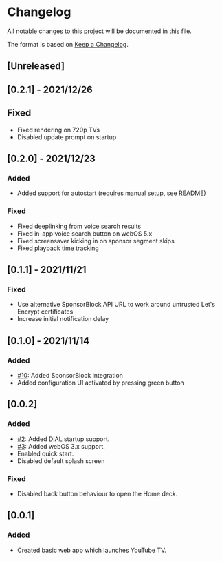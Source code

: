 # Changelog
All notable changes to this project will be documented in this file.

The format is based on [Keep a Changelog](https://keepachangelog.com/en/1.0.0/).

## [Unreleased]
## [0.2.1] - 2021/12/26
## Fixed
- Fixed rendering on 720p TVs
- Disabled update prompt on startup

## [0.2.0] - 2021/12/23
### Added
- Added support for autostart (requires manual setup, see
  [README](README.md#autostart))

### Fixed
- Fixed deeplinking from voice search results
- Fixed in-app voice search button on webOS 5.x
- Fixed screensaver kicking in on sponsor segment skips
- Fixed playback time tracking

## [0.1.1] - 2021/11/21
### Fixed
- Use alternative SponsorBlock API URL to work around untrusted Let's Encrypt
  certificates
- Increase initial notification delay

## [0.1.0] - 2021/11/14
### Added
- [#10](https://github.com/FriedChickenButt/youtube-webos/issues/1): Added SponsorBlock integration
- Added configuration UI activated by pressing green button

## [0.0.2]
### Added
- [#2](https://github.com/FriedChickenButt/youtube-webos/issues/2): Added DIAL startup support.
- [#3](https://github.com/FriedChickenButt/youtube-webos/issues/3): Added webOS 3.x support.
- Enabled quick start.
- Disabled default splash screen

### Fixed
- Disabled back button behaviour to open the Home deck.

## [0.0.1]
### Added
- Created basic web app which launches YouTube TV.
